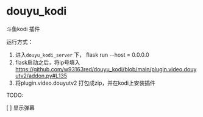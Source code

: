# douyu_kodi

斗鱼kodi 插件

运行方式：
1. 进入`douyu_kodi_server` 下， flask run --host = 0.0.0.0
2. flask启动之后，将ip号填入 https://github.com/w93163red/douyu_kodi/blob/main/plugin.video.douyutv2/addon.py#L135
3. 将plugin.video.douyutv2 打包成zip，并在kodi上安装插件

TODO: 

[ ] 显示弹幕

